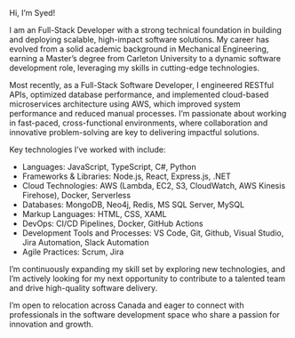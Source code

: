 Hi, I’m Syed!

I am an Full-Stack Developer with a strong technical foundation in building and deploying scalable, high-impact software solutions. My career has evolved from a solid academic background in Mechanical Engineering, earning a Master’s degree from Carleton University to a dynamic software development role, leveraging my skills in cutting-edge technologies.

Most recently, as a Full-Stack Software Developer, I engineered RESTful APIs, optimized database performance, and implemented cloud-based microservices architecture using AWS, which improved system performance and reduced manual processes. I’m passionate about working in fast-paced, cross-functional environments, where collaboration and innovative problem-solving are key to delivering impactful solutions.

Key technologies I’ve worked with include:

- Languages: JavaScript, TypeScript, C#, Python
- Frameworks & Libraries: Node.js, React, Express.js, .NET 
- Cloud Technologies: AWS (Lambda, EC2, S3, CloudWatch, AWS Kinesis Firehose), Docker, Serverless
- Databases: MongoDB, Neo4j, Redis, MS SQL Server, MySQL
- Markup Languages: HTML, CSS, XAML
- DevOps: CI/CD Pipelines, Docker, GitHub Actions
- Development Tools and Processes: VS Code, Git, Github, Visual Studio, Jira Automation, Slack Automation
- Agile Practices: Scrum, Jira

I’m continuously expanding my skill set by exploring new technologies, and I’m actively looking for my next opportunity to contribute to a talented team and drive high-quality software delivery.

I’m open to relocation across Canada and eager to connect with professionals in the software development space who share a passion for innovation and growth.

<!---
SyedAhmedCU/SyedAhmedCU is a ✨ special ✨ repository because its `README.md` (this file) appears on your GitHub profile.
You can click the Preview link to take a look at your changes.
--->
